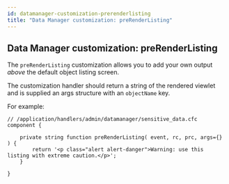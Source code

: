 ```yaml
---
id: datamanager-customization-prerenderlisting
title: "Data Manager customization: preRenderListing"
---
```


## Data Manager customization: preRenderListing

The `preRenderListing` customization allows you to add your own output _above_ the default object listing screen.

The customization handler should return a string of the rendered viewlet and is supplied an args structure with an `objectName` key.

For example:

```luceescript
// /application/handlers/admin/datamanager/sensitive_data.cfc
component {

	private string function preRenderListing( event, rc, prc, args={} ) {
		return '<p class="alert alert-danger">Warning: use this listing with extreme caution.</p>';
	}

}
```

